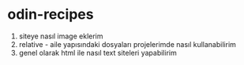 # odin-recipes
1) siteye nasıl image eklerim
2) relative - aile yapısındaki dosyaları projelerimde nasıl kullanabilirim
3) genel olarak html ile nasıl text siteleri yapabilirim
